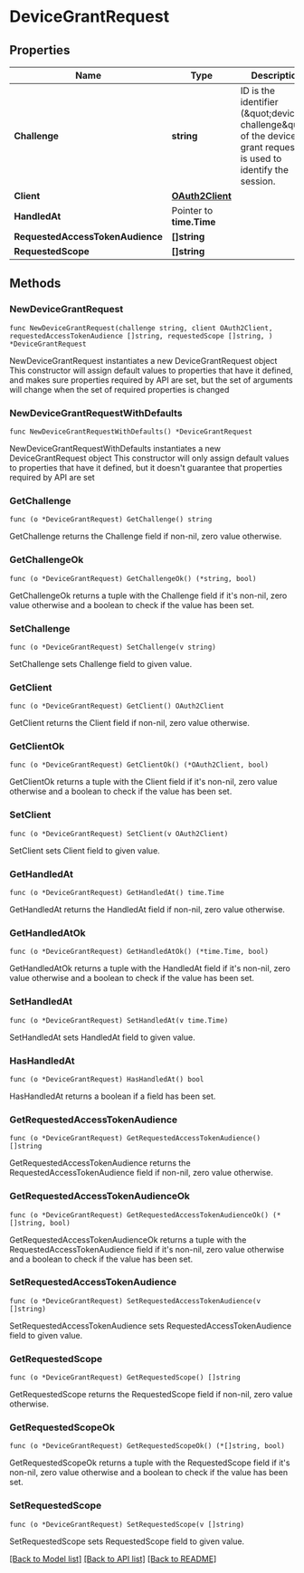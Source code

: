# DeviceGrantRequest

## Properties

| Name                             | Type                                | Description                                                                                                            | Notes      |
| -------------------------------- | ----------------------------------- | ---------------------------------------------------------------------------------------------------------------------- | ---------- |
| **Challenge**                    | **string**                          | ID is the identifier (\&quot;device challenge\&quot;) of the device grant request. It is used to identify the session. |
| **Client**                       | [**OAuth2Client**](OAuth2Client.md) |                                                                                                                        |
| **HandledAt**                    | Pointer to **time.Time**            |                                                                                                                        | [optional] |
| **RequestedAccessTokenAudience** | **[]string**                        |                                                                                                                        |
| **RequestedScope**               | **[]string**                        |                                                                                                                        |

## Methods

### NewDeviceGrantRequest

`func NewDeviceGrantRequest(challenge string, client OAuth2Client, requestedAccessTokenAudience []string, requestedScope []string, ) *DeviceGrantRequest`

NewDeviceGrantRequest instantiates a new DeviceGrantRequest object This
constructor will assign default values to properties that have it defined, and
makes sure properties required by API are set, but the set of arguments will
change when the set of required properties is changed

### NewDeviceGrantRequestWithDefaults

`func NewDeviceGrantRequestWithDefaults() *DeviceGrantRequest`

NewDeviceGrantRequestWithDefaults instantiates a new DeviceGrantRequest object
This constructor will only assign default values to properties that have it
defined, but it doesn't guarantee that properties required by API are set

### GetChallenge

`func (o *DeviceGrantRequest) GetChallenge() string`

GetChallenge returns the Challenge field if non-nil, zero value otherwise.

### GetChallengeOk

`func (o *DeviceGrantRequest) GetChallengeOk() (*string, bool)`

GetChallengeOk returns a tuple with the Challenge field if it's non-nil, zero
value otherwise and a boolean to check if the value has been set.

### SetChallenge

`func (o *DeviceGrantRequest) SetChallenge(v string)`

SetChallenge sets Challenge field to given value.

### GetClient

`func (o *DeviceGrantRequest) GetClient() OAuth2Client`

GetClient returns the Client field if non-nil, zero value otherwise.

### GetClientOk

`func (o *DeviceGrantRequest) GetClientOk() (*OAuth2Client, bool)`

GetClientOk returns a tuple with the Client field if it's non-nil, zero value
otherwise and a boolean to check if the value has been set.

### SetClient

`func (o *DeviceGrantRequest) SetClient(v OAuth2Client)`

SetClient sets Client field to given value.

### GetHandledAt

`func (o *DeviceGrantRequest) GetHandledAt() time.Time`

GetHandledAt returns the HandledAt field if non-nil, zero value otherwise.

### GetHandledAtOk

`func (o *DeviceGrantRequest) GetHandledAtOk() (*time.Time, bool)`

GetHandledAtOk returns a tuple with the HandledAt field if it's non-nil, zero
value otherwise and a boolean to check if the value has been set.

### SetHandledAt

`func (o *DeviceGrantRequest) SetHandledAt(v time.Time)`

SetHandledAt sets HandledAt field to given value.

### HasHandledAt

`func (o *DeviceGrantRequest) HasHandledAt() bool`

HasHandledAt returns a boolean if a field has been set.

### GetRequestedAccessTokenAudience

`func (o *DeviceGrantRequest) GetRequestedAccessTokenAudience() []string`

GetRequestedAccessTokenAudience returns the RequestedAccessTokenAudience field
if non-nil, zero value otherwise.

### GetRequestedAccessTokenAudienceOk

`func (o *DeviceGrantRequest) GetRequestedAccessTokenAudienceOk() (*[]string, bool)`

GetRequestedAccessTokenAudienceOk returns a tuple with the
RequestedAccessTokenAudience field if it's non-nil, zero value otherwise and a
boolean to check if the value has been set.

### SetRequestedAccessTokenAudience

`func (o *DeviceGrantRequest) SetRequestedAccessTokenAudience(v []string)`

SetRequestedAccessTokenAudience sets RequestedAccessTokenAudience field to given
value.

### GetRequestedScope

`func (o *DeviceGrantRequest) GetRequestedScope() []string`

GetRequestedScope returns the RequestedScope field if non-nil, zero value
otherwise.

### GetRequestedScopeOk

`func (o *DeviceGrantRequest) GetRequestedScopeOk() (*[]string, bool)`

GetRequestedScopeOk returns a tuple with the RequestedScope field if it's
non-nil, zero value otherwise and a boolean to check if the value has been set.

### SetRequestedScope

`func (o *DeviceGrantRequest) SetRequestedScope(v []string)`

SetRequestedScope sets RequestedScope field to given value.

[[Back to Model list]](../README.md#documentation-for-models)
[[Back to API list]](../README.md#documentation-for-api-endpoints)
[[Back to README]](../README.md)
